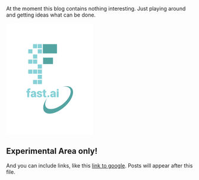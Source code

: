 At the moment this blog contains nothing interesting.
Just playing around and getting ideas what can be done.

![Image of fast.ai logo](images/logo.png)

## Experimental Area only!

And you can include links, like this [link to google](https://www.google.com). Posts will appear after this file. 

